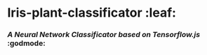 # Iris-plant-classificator :leaf:
### _A Neural Network Classificator based on Tensorflow.js_ :godmode:
